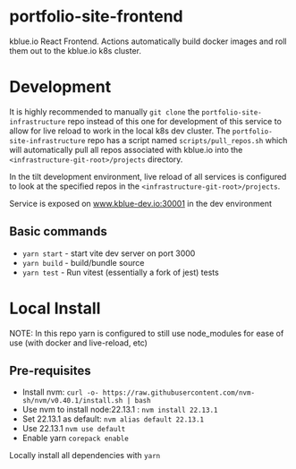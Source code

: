 # portfolio-site-frontend

kblue.io React Frontend. Actions automatically build docker images and roll them out to the kblue.io k8s cluster.

# Development

It is highly recommended to manually `git clone` the `portfolio-site-infrastructure` repo instead of this one for development of this service to allow for live reload to work in the local k8s dev cluster. The `portfolio-site-infrastructure` repo has a script named `scripts/pull_repos.sh` which will automatically pull all repos associated with kblue.io into the `<infrastructure-git-root>/projects` directory.

In the tilt development environment, live reload of all services is configured to look at the specified repos in the `<infrastructure-git-root>/projects`.

Service is exposed on www.kblue-dev.io:30001 in the dev environment

## Basic commands

- `yarn start` - start vite dev server on port 3000
- `yarn build` - build/bundle source
- `yarn test` - Run vitest (essentially a fork of jest) tests

# Local Install

NOTE: In this repo yarn is configured to still use node_modules for ease of use (with docker and live-reload, etc)

## Pre-requisites

- Install nvm: `curl -o- https://raw.githubusercontent.com/nvm-sh/nvm/v0.40.1/install.sh | bash`
- Use nvm to install node:22.13.1 : `nvm install 22.13.1`
- Set 22.13.1 as default: `nvm alias default 22.13.1`
- Use 22.13.1 `nvm use default`
- Enable yarn `corepack enable`

Locally install all dependencies with `yarn`

